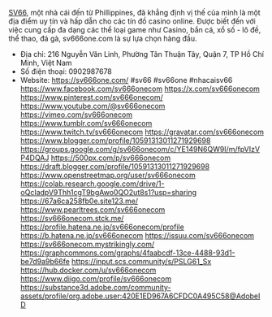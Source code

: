 [SV66](https://sv666one.com/ ), một nhà cái đến từ Phillippines, đã khẳng định vị thế của mình là một địa điểm uy tín và hấp dẫn cho các tín đồ casino online. Được biết đến với việc cung cấp đa dạng các thể loại game như Casino, bắn cá, xổ số - lô đề, thể thao, đá gà, sv666one.com là sự lựa chọn hàng đầu.

- Địa chỉ: 216 Nguyễn Văn Linh, Phường Tân Thuận Tây, Quận 7, TP Hồ Chí Minh, Việt Nam
- Số điện thoại: 0902987678
- Website: https://sv666one.com/ 
#sv66 #sv66one #nhacaisv66
https://www.facebook.com/sv666onecom
https://x.com/sv666onecom
https://www.pinterest.com/sv666onecom/
https://www.youtube.com/@sv666onecom
https://vimeo.com/sv666onecom
https://www.tumblr.com/sv666onecom
https://www.twitch.tv/sv666onecom
https://gravatar.com/sv666onecom
https://www.blogger.com/profile/10591313011271929698
https://groups.google.com/g/sv666onecom/c/YE149N6QW9I/m/fpVIzVP4DQAJ
https://500px.com/p/sv666onecom
https://draft.blogger.com/profile/10591313011271929698
https://www.openstreetmap.org/user/sv666onecom
https://colab.research.google.com/drive/1-oQcIadpV9Thh1cgT9bgAwo0QO2ut8s1?usp=sharing
https://67a6ca258fb0e.site123.me/
https://www.pearltrees.com/sv666onecom
https://sv666onecom.stck.me/
https://profile.hatena.ne.jp/sv666onecom/profile
https://b.hatena.ne.jp/sv666onecom
https://issuu.com/sv666onecom
https://sv666onecom.mystrikingly.com/
https://graphcommons.com/graphs/4faabcdf-13ce-4488-93d1-be7d9a9b66fe
https://input.scs.community/s/PSLG61_Sx
https://hub.docker.com/u/sv666onecom
https://www.diigo.com/profile/sv666onecom
https://substance3d.adobe.com/community-assets/profile/org.adobe.user:420E1ED967A6CFDC0A495C58@AdobeID